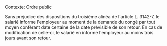 Contexte: Ordre public

Sans préjudice des dispositions du troisième alinéa de l'article L. 3142-7, le salarié informe l'employeur au moment de la demande du congé par tout moyen conférant date certaine de la date prévisible de son retour. En cas de modification de celle-ci, le salarié en informe l'employeur au moins trois jours avant son retour.